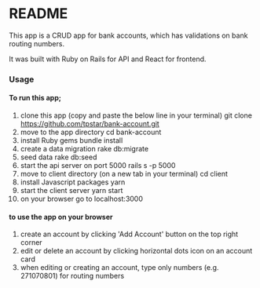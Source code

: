 # README

This app is a CRUD app for bank accounts, which has validations on bank routing numbers.

It was built with Ruby on Rails for API and React for frontend.

### Usage

#### To run this app;

1. clone this app (copy and paste the below line in your terminal)
  git clone https://github.com/tpstar/bank-account.git
2. move to the app directory
  cd bank-account
3. install Ruby gems
  bundle install
4. create a data migration
  rake db:migrate
5. seed data
  rake db:seed
6. start the api server on port 5000
  rails s -p 5000
6. move to client directory (on a new tab in your terminal)
  cd client
7. install Javascript packages
  yarn
8. start the client server
  yarn start
9. on your browser go to
  localhost:3000

#### to use the app on your browser

1. create an account by clicking 'Add Account' button on the top right corner
2. edit or delete an account by clicking horizontal dots icon on an account card
3. when editing or creating an account, type only numbers (e.g. 271070801) for routing numbers
